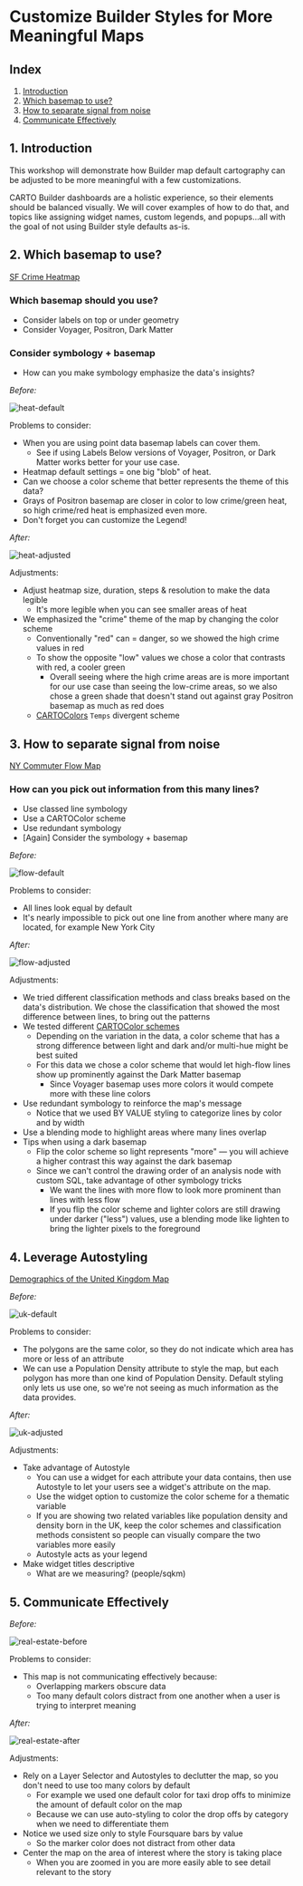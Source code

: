 # Customize Builder Styles for More Meaningful Maps

## Index

1. [Introduction](#intro)
2. [Which basemap to use?](#basemap)
3. [How to separate signal from noise](#lines)<br>
4. [Communicate Effectively](#communicate)<br>

## 1. Introduction <a name="intro"></a>

This workshop will demonstrate how Builder map default cartography can be adjusted to be more meaningful with a few customizations.

CARTO Builder dashboards are a holistic experience, so their elements should be balanced visually. We will cover examples of how to do that, and topics like assigning widget names, custom legends, and popups...all with the goal of not using Builder style defaults as-is.

## 2. Which basemap to use?<a name="basemap"></a>

[SF Crime Heatmap](https://cartoworkshops.carto.com/u/carto-workshops/builder/3d71c79c-2616-4974-8e61-7cb10c3c0f6f/embed)

### Which basemap should you use?

* Consider labels on top or under geometry
* Consider Voyager, Positron, Dark Matter

### Consider symbology + basemap

* How can you make symbology emphasize the data's insights?

*Before:*

![heat-default](img/c_heat_default.png)

Problems to consider:
* When you are using point data basemap labels can cover them. 
  * See if using Labels Below versions of Voyager, Positron, or Dark Matter works better for your use case.
* Heatmap default settings = one big "blob" of heat. 
* Can we choose a color scheme that better represents the theme of this data? 
* Grays of Positron basemap are closer in color to low crime/green heat, so high crime/red heat is emphasized even more.
* Don't forget you can customize the Legend!

*After:*

![heat-adjusted](img/c_heat_adjusted.png)

Adjustments:
* Adjust heatmap size, duration, steps & resolution to make the data legible
  * It's more legible when you can see smaller areas of heat
* We emphasized the "crime" theme of the map by changing the color scheme
  * Conventionally "red" can = danger, so we showed the high crime values in red
  * To show the opposite "low" values we chose a color that contrasts with red, a cooler green
    * Overall seeing where the high crime areas are is more important for our use case than seeing the low-crime areas, so we also chose a green shade that doesn't stand out against gray Positron basemap as much as red does
  * [CARTOColors](https://carto.com/carto-colors/) `Temps` divergent scheme

## 3. How to separate signal from noise<a name="lines"></a>

[NY Commuter Flow Map](https://cartoworkshops.carto.com/u/carto-workshops/builder/1b59856b-e4d4-4bdc-abe6-d993e1eb5b89/embed)

### How can you pick out information from this many lines?

* Use classed line symbology
* Use a CARTOColor scheme
* Use redundant symbology
* [Again] Consider the symbology + basemap

*Before:*

![flow-default](img/c_lines_default.png)

Problems to consider:
* All lines look equal by default
* It's nearly impossible to pick out one line from another where many are located, for example New York City

*After:*

![flow-adjusted](img/c_lines_adjusted.png)

Adjustments:
* We tried different classification methods and class breaks based on the data's distribution. We chose the classification that showed the most difference between lines, to bring out the patterns
* We tested different [CARTOColor schemes](https://carto.com/carto-colors/)
  * Depending on the variation in the data, a color scheme that has a strong difference between light and dark and/or multi-hue might be best suited
  * For this data we chose a color scheme that would let high-flow lines show up prominently against the Dark Matter basemap
    * Since Voyager basemap uses more colors it would compete more with these line colors
* Use redundant symbology to reinforce the map's message
  * Notice that we used BY VALUE styling to categorize lines by color and by width
* Use a blending mode to highlight areas where many lines overlap
* Tips when using a dark basemap
  * Flip the color scheme so light represents "more" — you will achieve a higher contrast this way against the dark basemap
  * Since we can't control the drawing order of an analysis node with custom SQL, take advantage of other symbology tricks
    * We want the lines with more flow to look more prominent than lines with less flow
    * If you flip the color scheme and lighter colors are still drawing under darker ("less") values, use a blending mode like lighten to bring the lighter pixels to the foreground

## 4. Leverage Autostyling<a name="autostyle"></a>

[Demographics of the United Kingdom Map](https://cartoworkshops.carto.com/u/carto-workshops/builder/a4bdb947-60e3-4ee6-89e0-ac887e0db262/embed)

*Before:*

![uk-default](img/c_uk_default.png)

Problems to consider:
* The polygons are the same color, so they do not indicate which area has more or less of an attribute
* We can use a Population Density attribute to style the map, but each polygon has more than one kind of Population Density. Default styling only lets us use one, so we're not seeing as much information as the data provides.

*After:*

![uk-adjusted](img/c_uk_adjusted.png)

Adjustments:
* Take advantage of Autostyle
  * You can use a widget for each attribute your data contains, then use Autostyle to let your users see a widget's attribute on the map.
  * Use the widget option to customize the color scheme for a thematic variable
  * If you are showing two related variables like population density and density born in the UK, keep the color schemes and classification methods consistent so people can visually compare the two variables more easily
  * Autostyle acts as your legend
* Make widget titles descriptive
  * What are we measuring? (people/sqkm)

## 5. Communicate Effectively<a name="communicate"></a>

*Before:*

![real-estate-before](img/c_real_estate_before.png)

Problems to consider:
* This map is not communicating effectively because:
  * Overlapping markers obscure data
  * Too many default colors distract from one another when a user is trying to interpret meaning

*After:*

![real-estate-after](img/c_real_estate_after.png)

Adjustments:
* Rely on a Layer Selector and Autostyles to declutter the map, so you don't need to use too many colors by default
  * For example we used one default color for taxi drop offs to minimize the amount of default color on the map
  * Because we can use auto-styling to color the drop offs by category when we need to differentiate them
* Notice we used size only to style Foursquare bars by value
  * So the marker color does not distract from other data
* Center the map on the area of interest where the story is taking place
  * When you are zoomed in you are more easily able to see detail relevant to the story
